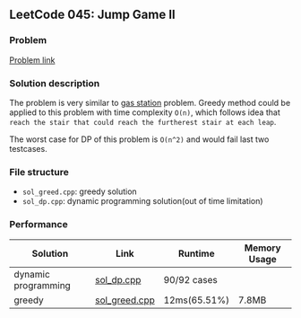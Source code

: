 ## LeetCode 045: Jump Game II

### Problem

[Problem link](https://leetcode-cn.com/problems/jump-game-ii/)

### Solution description

The problem is  very similar to  [gas station](https://www.csee.umbc.edu/~hillol/CLASSES/CMSC441Spring2013/NOTES/lecture8.pdf) problem. Greedy method could be applied to this problem with time complexity `O(n)`, which follows idea that `reach the stair that could reach the furtherest stair at each leap`.

The worst case for DP of this problem is `O(n^2)` and would fail last two testcases.

### File structure

 - `sol_greed.cpp`: greedy solution
 - `sol_dp.cpp`: dynamic programming solution(out of time limitation)

### Performance

| Solution             | Link         | Runtime | Memory Usage |
| ------------------------ | ------- | ------------ | ------------ |
| dynamic programming | [sol_dp.cpp](sol_dp.cpp) | 90/92 cases |              |
| greedy | [sol_greed.cpp](sol_greed.cpp) | 12ms(65.51%) | 7.8MB |

